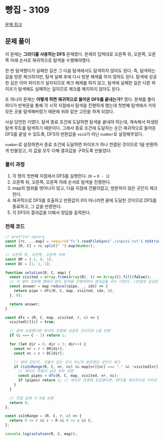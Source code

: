 # 빵집 - 3109

[문제 링크](https://www.acmicpc.net/problem/3109)

## 문제 풀이

이 문제는 **그리디를 사용하는 DFS** 문제였다. 문제의 입력대로 오른쪽 위, 오른쪽, 오른쪽 아래 순서로 재귀적으로 탐색을 수행해야했다.

한 번 탐색했다가 실패한 길은 그 다음 탐색에서도 탐색하지 않아도 된다. 즉, 탐색하는 길을 방문 체크하지만, 탐색 실패 후에 다시 방문 해제를 하지 않아도 된다. 탐색에 성공한 길은 이미 파이프가 설치되므로 체크 해제를 하지 않고, 탐색에 실패한 길은 다른 파이프가 탐색해도 실패하는 길이므로 체크를 해지하지 않아도 된다.

또 하나의 문제는 **어떻게 하면 재귀적으로 들어온 DFS를 끝내는가?** 였다. 문제를 풀이하다가 반복문을 통해 각 시작 지점에서 탐색을 진행하게 했는데 첫번째 탐색에서 거의 모든 곳을 탐색해버렸기 때문에 위와 같은 고민을 하게 되었다.

사실 당연한 거였다. 탐색 종료 조건에 도달하면 탐색을 끝내야 하는데, 계속해서 파생된 탐색 루트를 탐색하기 때문이다. 그래서 종료 조건에 도달하는 순간 재귀적으로 들어온 DFS를 끝낼 수 있도록, DFS의 반환값을 `void`가 아닌 `number`로 설정해주었다.

`number`로 설정하면서 종료 조건에 도달하면 파이프가 하나 연결된 것이므로 1을 반환하게 만들었고, 이 값을 모두 더해 결과값을 구하도록 만들었다.

### 풀이 과정

1. 각 행의 첫번째 지점에서 DFS를 실행한다. (`0` ~ `R - 1`)
2. 오른쪽 위, 오른쪽, 오른쪽 아래 순서로 탐색을 진행한다.
3. map의 범위를 벗어나지 않고, 다음 지점에 건물이없고, 방문하지 않은 곳인지 체크한다.
4. 재귀적으로 DFS를 호출하고 반환값이 0이 아니라면 끝에 도달한 것이므로 DFS를 종료하고, 그 값을 반환한다.
5. 각 DFS의 결과값을 더해서 정답을 출력한다.

### 전체 코드

```js
// prettier-ignore
const [rc, ...map] = require('fs').readFileSync('./input2.txt').toString().trim().split('\n');
const [R, C] = rc.split(" ").map(Number);

// 오른쪽 위, 오른쪽, 오른쪽 아래
const DR = [-1, 0, 1];
const DC = [1, 1, 1];

function solution(R, C, map) {
  const visited = Array.from(Array(R), () => Array(C).fill(false));
  // 각 열의 첫번째 행에서 DFS 탐색을 진행하면서 결과값을 모두 더한다. (연결에 성공한 파이프의 수)
  const answer = map.reduce((pipe, _, idx) => {
    return pipe + dfs(R, C, map, visited, idx, 0);
  }, 0);

  return answer;
}

const dfs = (R, C, map, visited, r, c) => {
  visited[r][c] = true;

  // 끝에 도달했다면 파이프 연결에 성공한 것이므로 1을 반환
  if (c === C - 1) return 1;

  for (let dir = 0; dir < 3; dir++) {
    const nr = r + DR[dir];
    const nc = c + DC[dir];

    // 범위 안인지, 건물이 있는 곳이 아닌지 방문했던 곳인지 체크
    if (isInRange(R, C, nr, nc) && map[nr][nc] === "." && !visited[nr][nc]) {
      // 파이프 연결의 성공 여부 반환
      const pipes = dfs(R, C, map, visited, nr, nc);
      if (pipes) return 1; // 파이프 연결에 성공했다면, DFS를 재귀적으로 더이상 실행하지 않고, 바로 종료
    }
  }

  // 연결 실패 시 0을 반환
  return 0;
};

const isInRange = (R, C, r, c) => {
  return 0 <= r && r < R && 0 <= c && C;
};

console.log(solution(R, C, map));
```
